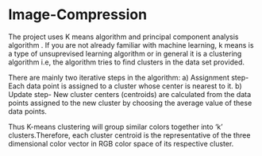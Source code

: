# Image-Compression
The project uses K means algorithm and principal component analysis algorithm .
If you are not already familiar with machine learning,
k means is a type of unsuprevised learning algorithm or in general it is a clustering algorithm i.e, the algorithm tries to find clusters in the data set provided.

There are mainly two iterative steps in the algorithm:
a) Assignment step- Each data point is assigned to a cluster whose center is nearest to it.
b) Update step- New cluster centers (centroids) are calculated from the data points assigned to the new cluster by choosing the average value of these data points.

Thus K-means clustering will group similar colors together into ‘k’ clusters.Therefore, each cluster centroid is the representative of the three dimensional color vector in RGB color space of its respective cluster.
